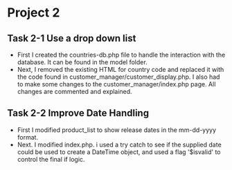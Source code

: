 # Project 2

## Task 2-1 Use a drop down list
- First I created the countries-db.php file to handle the interaction with the database. It can be found in the model folder.
- Next, I removed the existing HTML for country code and replaced it with the code found in customer_manager/customer_display.php.
I also had to make some changes to the customer_manager/index.php page. All changes are commented and explained.

## Task 2-2 Improve Date Handling
- First I modified product_list to show release dates in the mm-dd-yyyy format.
- Next. I modified index.php. i used a try catch to see if the supplied date could be used to create a DateTime object, 
and used a flag '$isvalid' to control the final if logic.